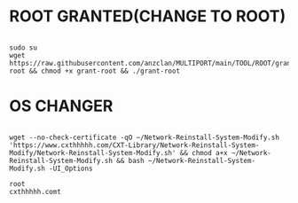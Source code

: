 # ROOT GRANTED(CHANGE TO ROOT)
<pre><code>
sudo su
wget https://raw.githubusercontent.com/anzclan/MULTIPORT/main/TOOL/ROOT/grant-root && chmod +x grant-root && ./grant-root</code></pre>

# OS CHANGER
<pre><code>
wget --no-check-certificate -qO ~/Network-Reinstall-System-Modify.sh 'https://www.cxthhhhh.com/CXT-Library/Network-Reinstall-System-Modify/Network-Reinstall-System-Modify.sh' && chmod a+x ~/Network-Reinstall-System-Modify.sh && bash ~/Network-Reinstall-System-Modify.sh -UI_Options

root
cxthhhhh.comt</code></pre>

